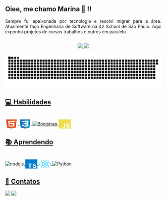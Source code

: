 ## Oiee, me chamo Marina :vulcan_salute: !! 

<div align="justify"> 
Sempre fui apaixonada por tecnologia e resolvi migrar para a área. Atualmente faço Engenharia de Software na 42 School de São Paulo. Aqui exponho projetos de cursos trabalhos e outros em paralelo.
</div>

## 

<div align="center">
  <a href="https://github.com/marinacmedeiros">
  <img height="140em" src="https://github-readme-stats.vercel.app/api?username=marinacmedeiros&show_icons=true&theme=tokyonight&include_all_commits=true&count_private=true"/>
  <img height="140em" src="https://github-readme-stats.vercel.app/api/top-langs/?username=marinacmedeiros&layout=compact&langs_count=7&theme=tokyonight"/>  
    
  ![Snake animation](https://github.com/marinacmedeiros/marinacmedeiros/blob/output/github-contribution-grid-snake.svg)
</div>
  
## 💻 Habilidades
 <div style="display: inline_block"><br>
  <img align="center" alt="HTML" height="30" width="40" src="https://raw.githubusercontent.com/devicons/devicon/master/icons/html5/html5-original.svg"/>
  <img align="center" alt="CSS" height="30" width="40" src="https://raw.githubusercontent.com/devicons/devicon/master/icons/css3/css3-original.svg"/>
  <img align="center" alt="Bootstrap" height="30" width="40" src="https://cdn.jsdelivr.net/gh/devicons/devicon/icons/bootstrap/bootstrap-original.svg"/>  
  <img align="center" alt="Js" height="30" width="40" src="https://raw.githubusercontent.com/devicons/devicon/master/icons/javascript/javascript-plain.svg"/>
 </div>
  
## :books: Aprendendo
 <div style="display: inline_block"><br>
  <img align="center" alt="nodejs" height="30" width="40" src="https://cdn.jsdelivr.net/gh/devicons/devicon/icons/nodejs/nodejs-plain-wordmark.svg"/> 
  <img align="center" alt="Ts" height="30" width="40" src="https://raw.githubusercontent.com/devicons/devicon/master/icons/typescript/typescript-plain.svg"/>
  <img align="center" alt="React" height="30" width="40" src="https://raw.githubusercontent.com/devicons/devicon/master/icons/react/react-original.svg"/>
  <img align="center" alt="Python" height="30" width="40" src="https://cdn.jsdelivr.net/gh/devicons/devicon/icons/python/python-original.svg"/>
 </div>
    
## 📲 Contatos
<div> 
<a href="mailto:marinacmwork@gmail.com"><img src="https://img.shields.io/badge/-Gmail-%23333?style=for-the-badge&logo=gmail&logoColor=white" target="_blank"></a>
<a href="https://www.linkedin.com/in/marina-medeiros-6b9543213/" target="_blank"><img src="https://img.shields.io/badge/-LinkedIn-%230077B5?style=for-the-badge&logo=linkedin&logoColor=white" target="_blank"></a>  
</div>
  
